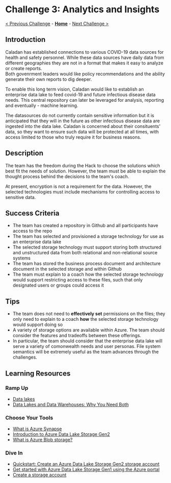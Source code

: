 # Challenge 3: Analytics and Insights

[< Previous Challenge](./01-Background.md) - **[Home](../README.md)** - [Next Challenge >](./03-CloudIngest.md)

## Introduction

Caladan has established connections to various COVID-19 data sources for health and safety personnel.
While these data sources have daily data from different geographies they are not in a format that makes it easy
to analyze or create reports.  
Both govenrment leaders would like policy recommendations and the ability generate their own reports to dig deeper.

To enable this long term vision, Caladan would like to establish
an enterprise data lake to feed covid-19 and future infectious disease data needs.
This central repository can later be leveraged for
analysis, reporting and eventually - machine learning.

The datasources do not currently contain sensitive information but it is anticipated that they will in the future as other infectious disease data are ingested into the data lake. 
Caladan is concerned about their consituents' data,
so they want to ensure such data will be protected at all times,
with access limited to those who truly require it for business reasons.

## Description

The team has the freedom during the Hack to choose the solutions which best fit the needs of solution.
However, the team must be able to explain the thought process behind the decisions to the team's coach.

At present, encryption is not a requirement for the data.
However, the selected technologies must include mechanisms
for controlling access to sensitive data.

## Success Criteria

- The team has created a repository in Github and all participants have access to the repo
- The team has selected and provisioned a storage technology for use as an enterprise data lake
- The selected storage technology must support storing both structured and unstructured data
from both relational and non-relational source systems
- The team has stored the business process document and architecture document in the selected storage and within Github
- The team must explain to a coach how the selected storage technology would support restricting access
to these files, such that only designated users or groups could access it

## Tips

- The team does not need to **effectively set** permissions on the files;
they only need to explain to a coach **how** the selected storage technology would support doing so
- A variety of storage options are available within Azure.
The team should consider the features and tradeoffs between these offerings.
- In particular, the team should consider that the enterprise data lake will serve
a variety of comonwealth needs and user personas.
File system semantics will be extremely useful as the team advances through the challenges.

## Learning Resources

### Ramp Up

- [Data lakes](https://docs.microsoft.com/en-us/azure/architecture/data-guide/scenarios/data-lake)
- [Data Lakes and Data Warehouses: Why You Need Both](https://www.arcadiadata.com/blog/data-lakes-and-data-warehouses-why-you-need-both/)

### Choose Your Tools
- [What is Azure Synapse](https://docs.microsoft.com/en-us/azure/synapse-analytics/overview-what-is)
- [Introduction to Azure Data Lake Storage Gen2](https://docs.microsoft.com/en-us/azure/storage/blobs/data-lake-storage-introduction)
- [What is Azure Blob storage?](https://docs.microsoft.com/en-us/azure/storage/blobs/storage-blobs-overview)

### Dive In

- [Quickstart: Create an Azure Data Lake Storage Gen2 storage account](https://docs.microsoft.com/en-us/azure/storage/blobs/data-lake-storage-quickstart-create-account)
- [Get started with Azure Data Lake Storage Gen1 using the Azure portal](https://docs.microsoft.com/en-us/azure/data-lake-store/data-lake-store-get-started-portal)
- [Create a storage account](https://docs.microsoft.com/en-us/azure/storage/common/storage-quickstart-create-account?toc=%2Fazure%2Fstorage%2Fblobs%2Ftoc.json&tabs=azure-portal)
